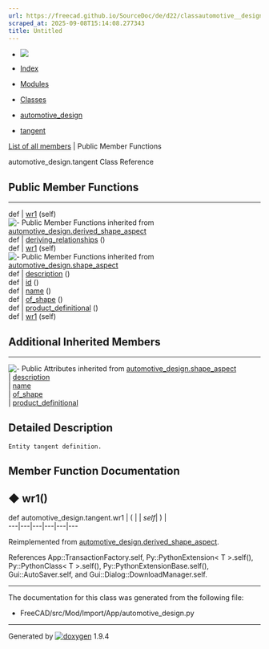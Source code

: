 ```yaml
---
url: https://freecad.github.io/SourceDoc/de/d22/classautomotive__design_1_1tangent.html
scraped_at: 2025-09-08T15:14:08.277343
title: Untitled
---
```


  * [ ![](https://www.freecad.org/svg/logo-freecad.svg) ](https://freecadweb.org "FreeCAD")
  * [Index](../../index.html "Index")
  * [Modules](../../modules.html "Modules list")
  * [Classes](../../annotated.html "Annotated list")

  * [automotive_design](../../d4/ddf/namespaceautomotive__design.html)
  * [tangent](../../de/d22/classautomotive__design_1_1tangent.html)

[List of all members](../../d2/d8a/classautomotive__design_1_1tangent-members.html) | Public Member Functions

automotive_design.tangent Class Reference

##  Public Member Functions  
  
---  
def | [wr1](../../de/d22/classautomotive__design_1_1tangent.html#a5229ce38b83fdf4b09d8cc62f73309da) (self)  
![-](../../closed.png) Public Member Functions inherited from
[automotive_design.derived_shape_aspect](../../df/db4/classautomotive__design_1_1derived__shape__aspect.html)  
def | [deriving_relationships](../../df/db4/classautomotive__design_1_1derived__shape__aspect.html#aa17c1c01ecc920ed8e6bc231b3f71bf4) ()  
def | [wr1](../../df/db4/classautomotive__design_1_1derived__shape__aspect.html#a6e9fc15504ba43507cbdcb71b1d709a4) (self)  
![-](../../closed.png) Public Member Functions inherited from
[automotive_design.shape_aspect](../../d5/d43/classautomotive__design_1_1shape__aspect.html)  
def | [description](../../d5/d43/classautomotive__design_1_1shape__aspect.html#a2d3cbacdee4b4a23c48e6e8682be5097) ()  
def | [id](../../d5/d43/classautomotive__design_1_1shape__aspect.html#a908575200aa127fee70d8efefc5ff7b2) ()  
def | [name](../../d5/d43/classautomotive__design_1_1shape__aspect.html#a3497533cc144728ba5eaedf0d315ef72) ()  
def | [of_shape](../../d5/d43/classautomotive__design_1_1shape__aspect.html#a4369599788e3702c80ccf6a2ed9d81fc) ()  
def | [product_definitional](../../d5/d43/classautomotive__design_1_1shape__aspect.html#ae2d34da10e91db476c7445b2525172d4) ()  
def | [wr1](../../d5/d43/classautomotive__design_1_1shape__aspect.html#afaf0ba0242d7b61388638ad5968f48f8) (self)  
  
##  Additional Inherited Members  
  
---  
![-](../../closed.png) Public Attributes inherited from
[automotive_design.shape_aspect](../../d5/d43/classautomotive__design_1_1shape__aspect.html)  
|
[description](../../d5/d43/classautomotive__design_1_1shape__aspect.html#afbfbbcdbba354ef8f47480a40487c967)  
|
[name](../../d5/d43/classautomotive__design_1_1shape__aspect.html#a9f75336c7a542a886597e5c1f97e40a8)  
|
[of_shape](../../d5/d43/classautomotive__design_1_1shape__aspect.html#a8968baa97d9b01370bd48e9b013a9b5f)  
|
[product_definitional](../../d5/d43/classautomotive__design_1_1shape__aspect.html#a74f491d0f946e301a43bc04dc72dfd20)  
  
## Detailed Description

    
    
    Entity tangent definition.

## Member Function Documentation

## ◆ wr1()

def automotive_design.tangent.wr1  | ( |  | _self_| ) |   
---|---|---|---|---|---  
  
Reimplemented from
[automotive_design.derived_shape_aspect](../../df/db4/classautomotive__design_1_1derived__shape__aspect.html#a6e9fc15504ba43507cbdcb71b1d709a4).

References App::TransactionFactory.self, Py::PythonExtension< T >.self(),
Py::PythonClass< T >.self(), Py::PythonExtensionBase.self(),
Gui::AutoSaver.self, and Gui::Dialog::DownloadManager.self.

* * *

The documentation for this class was generated from the following file:

  * FreeCAD/src/Mod/Import/App/automotive_design.py

* * *

Generated by
[![doxygen](../../doxygen.svg)](https://www.doxygen.org/index.html) 1.9.4

